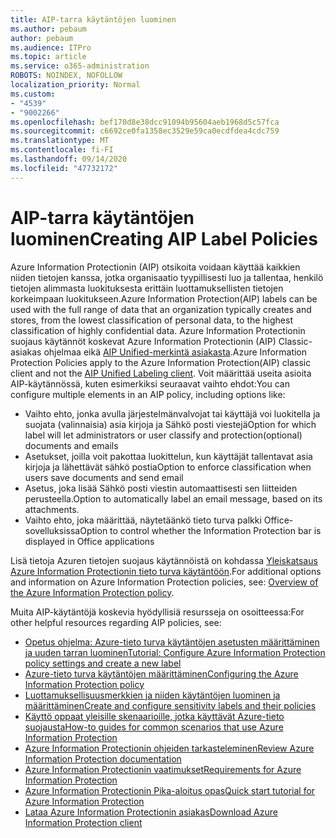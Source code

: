 ```yaml
---
title: AIP-tarra käytäntöjen luominen
ms.author: pebaum
author: pebaum
ms.audience: ITPro
ms.topic: article
ms.service: o365-administration
ROBOTS: NOINDEX, NOFOLLOW
localization_priority: Normal
ms.custom:
- "4539"
- "9002266"
ms.openlocfilehash: bef170d8e38dcc91094b95604aeb1968d5c57fca
ms.sourcegitcommit: c6692ce0fa1358ec3529e59ca0ecdfdea4cdc759
ms.translationtype: MT
ms.contentlocale: fi-FI
ms.lasthandoff: 09/14/2020
ms.locfileid: "47732172"
---
```

# <a name="creating-aip-label-policies"></a><span data-ttu-id="e0824-102">AIP-tarra käytäntöjen luominen</span><span class="sxs-lookup"><span data-stu-id="e0824-102">Creating AIP Label Policies</span></span>

<span data-ttu-id="e0824-103">Azure Information Protectionin (AIP) otsikoita voidaan käyttää kaikkien niiden tietojen kanssa, jotka organisaatio tyypillisesti luo ja tallentaa, henkilö tietojen alimmasta luokituksesta erittäin luottamuksellisten tietojen korkeimpaan luokitukseen.</span><span class="sxs-lookup"><span data-stu-id="e0824-103">Azure Information Protection(AIP) labels can be used with the full range of data that an organization typically creates and stores, from the lowest classification of personal data, to the highest classification of highly confidential data.</span></span> <span data-ttu-id="e0824-104">Azure Information Protectionin suojaus käytännöt koskevat Azure Information Protectionin (AIP) Classic-asiakas ohjelmaa eikä  [AIP Unified-merkintä asiakasta](https://docs.microsoft.com/azure/information-protection/rms-client/unifiedlabelingclient-version-release-history).</span><span class="sxs-lookup"><span data-stu-id="e0824-104">Azure Information Protection Policies apply to the Azure Information Protection(AIP) classic client and not the  [AIP Unified Labeling client](https://docs.microsoft.com/azure/information-protection/rms-client/unifiedlabelingclient-version-release-history).</span></span> <span data-ttu-id="e0824-105">Voit määrittää useita asioita AIP-käytännössä, kuten esimerkiksi seuraavat vaihto ehdot:</span><span class="sxs-lookup"><span data-stu-id="e0824-105">You can configure multiple elements in an AIP policy, including options like:</span></span>

- <span data-ttu-id="e0824-106">Vaihto ehto, jonka avulla järjestelmänvalvojat tai käyttäjä voi luokitella ja suojata (valinnaisia) asia kirjoja ja Sähkö posti viestejä</span><span class="sxs-lookup"><span data-stu-id="e0824-106">Option for which label will let administrators or user classify and protection(optional) documents and emails</span></span>
- <span data-ttu-id="e0824-107">Asetukset, joilla voit pakottaa luokittelun, kun käyttäjät tallentavat asia kirjoja ja lähettävät sähkö postia</span><span class="sxs-lookup"><span data-stu-id="e0824-107">Option to enforce classification when users save documents and send email</span></span>
- <span data-ttu-id="e0824-108">Asetus, joka lisää Sähkö posti viestin automaattisesti sen liitteiden perusteella.</span><span class="sxs-lookup"><span data-stu-id="e0824-108">Option to automatically label an email message, based on its attachments.</span></span>
- <span data-ttu-id="e0824-109">Vaihto ehto, joka määrittää, näytetäänkö tieto turva palkki Office-sovelluksissa</span><span class="sxs-lookup"><span data-stu-id="e0824-109">Option to control whether the Information Protection bar is displayed in Office applications</span></span>

<span data-ttu-id="e0824-110">Lisä tietoja Azuren tietojen suojaus käytännöistä on kohdassa [Yleiskatsaus Azure Information Protectionin tieto turva käytäntöön](https://docs.microsoft.com/azure/information-protection/overview-policy).</span><span class="sxs-lookup"><span data-stu-id="e0824-110">For additional options and information on Azure Information Protection policies, see: [Overview of the Azure Information Protection policy](https://docs.microsoft.com/azure/information-protection/overview-policy).</span></span>  

<span data-ttu-id="e0824-111">Muita AIP-käytäntöjä koskevia hyödyllisiä resursseja on osoitteessa:</span><span class="sxs-lookup"><span data-stu-id="e0824-111">For other helpful resources regarding AIP policies, see:</span></span>

- [<span data-ttu-id="e0824-112">Opetus ohjelma: Azure-tieto turva käytäntöjen asetusten määrittäminen ja uuden tarran luominen</span><span class="sxs-lookup"><span data-stu-id="e0824-112">Tutorial: Configure Azure Information Protection policy settings and create a new label</span></span>](https://docs.microsoft.com/azure/information-protection/infoprotect-quick-start-tutorial)  
- [<span data-ttu-id="e0824-113">Azure-tieto turva käytäntöjen määrittäminen</span><span class="sxs-lookup"><span data-stu-id="e0824-113">Configuring the Azure Information Protection policy</span></span>](https://docs.microsoft.com/azure/information-protection/configure-policy)  
- [<span data-ttu-id="e0824-114">Luottamuksellisuusmerkkien ja niiden käytäntöjen luominen ja määrittäminen</span><span class="sxs-lookup"><span data-stu-id="e0824-114">Create and configure sensitivity labels and their policies</span></span>](https://docs.microsoft.com/microsoft-365/compliance/create-sensitivity-labels)  
- [<span data-ttu-id="e0824-115">Käyttö oppaat yleisille skenaarioille, jotka käyttävät Azure-tieto suojausta</span><span class="sxs-lookup"><span data-stu-id="e0824-115">How-to guides for common scenarios that use Azure Information Protection</span></span>](https://docs.microsoft.com/azure/information-protection/how-to-guides)  
- [<span data-ttu-id="e0824-116">Azure Information Protectionin ohjeiden tarkasteleminen</span><span class="sxs-lookup"><span data-stu-id="e0824-116">Review Azure Information Protection documentation</span></span>](https://docs.microsoft.com/azure/information-protection/what-is-information-protection)  
- [<span data-ttu-id="e0824-117">Azure Information Protectionin vaatimukset</span><span class="sxs-lookup"><span data-stu-id="e0824-117">Requirements for Azure Information Protection</span></span>](https://docs.microsoft.com/azure/information-protection/get-started/requirements)  
- [<span data-ttu-id="e0824-118">Azure Information Protectionin Pika-aloitus opas</span><span class="sxs-lookup"><span data-stu-id="e0824-118">Quick start tutorial for Azure Information Protection</span></span>](https://docs.microsoft.com/azure/information-protection/get-started/infoprotect-quick-start-tutorial)  
- [<span data-ttu-id="e0824-119">Lataa Azure Information Protectionin asiakas</span><span class="sxs-lookup"><span data-stu-id="e0824-119">Download Azure Information Protection client</span></span>](https://www.microsoft.com/download/details.aspx?id=53018)